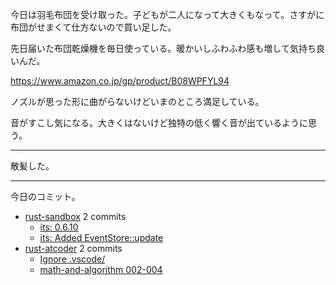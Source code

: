 今日は羽毛布団を受け取った。子どもが二人になって大きくもなって。さすがに布団がせまくて仕方ないので買い足した。

先日届いた布団乾燥機を毎日使っている。暖かいしふわふわ感も増して気持ち良いんだ。

<https://www.amazon.co.jp/gp/product/B08WPFYL94>

ノズルが思った形に曲がらないけどいまのところ満足している。

音がすこし気になる。大きくはないけど独特の低く響く音が出ているように思う。

---

散髪した。

---

今日のコミット。

- [rust-sandbox](https://github.com/bouzuya/rust-sandbox) 2 commits
  - [its: 0.6.10](https://github.com/bouzuya/rust-sandbox/commit/5b813e57746224c36a959b87bed2f0e422d2ab02)
  - [its: Added EventStore::update](https://github.com/bouzuya/rust-sandbox/commit/48dbf47b1af9443edd2b61183214aa611ab00de2)
- [rust-atcoder](https://github.com/bouzuya/rust-atcoder) 2 commits
  - [Ignore .vscode/](https://github.com/bouzuya/rust-atcoder/commit/f13679fde12ab7322e4f811eb1762a1a29bcbd99)
  - [math-and-algorithm 002-004](https://github.com/bouzuya/rust-atcoder/commit/c59994b5f56d43801fc4fc1b94623167d792a652)
